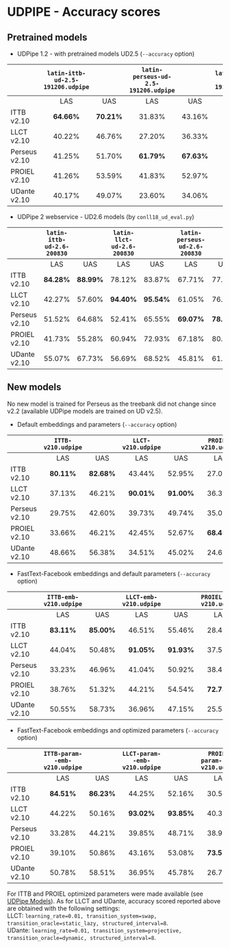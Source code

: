 # UDPIPE - Accuracy scores

## Pretrained models

* UDPipe 1.2 - with pretrained models UD2.5 (`--accuracy` option)

||`latin-ittb-ud-2.5-191206.udpipe`||`latin-perseus-ud-2.5-191206.udpipe`||`latin-proiel-ud-2.5-191206.udpipe`||
|--- | :---: | :---: | :---: | :---: | :---: | :---: |
| | LAS | UAS | LAS | UAS | LAS | UAS |
|ITTB v2.10|**64.66%**|**70.21%**|31.83%|43.16%|31.85%|45.79%|
|LLCT v2.10|40.22%|46.76%|27.20%|36.33%|39.96%|51.15%|
|Perseus v2.10|41.25%|51.70%|**61.79%**|**67.63%**|40.23%|54.83%|
|PROIEL v2.10|41.26%|53.59%|41.83%|52.97%|**73.30%**|**77.13%**|
|UDante v2.10|40.17%|49.07%|23.60%|34.06%|27.80%|40.46%|

* UDPipe 2 webservice - UD2.6 models (by `conll18_ud_eval.py`)

||`latin-ittb-ud-2.6-200830`||`latin-llct-ud-2.6-200830`||`latin-perseus-ud-2.6-200830`||`latin-proiel-ud-2.6-200830`||
| --- | :---: | :---: | :---: | :---: | :---: | :---: | :---: | :---: |
| | LAS | UAS | LAS | UAS | LAS | UAS | LAS | UAS |
|ITTB v2.10|**84.28%**|**88.99%**|78.12%|83.87%|67.71%|77.75%|44.35%|61.41%|
|LLCT v2.10|42.27%|57.60%|**94.40%**|**95.54%**|61.05%|76.23%|37.98%|54.71%|
|Perseus v2.10|51.52%|64.68%|52.41%|65.55%|**69.07%**|**78.21%**|46.78%|65.10%|
|PROIEL v2.10|41.73%|55.28%|60.94%|72.93%|67.18%|80.52%|**77.33%**|**83.78%**|
|UDante v2.10|55.07%|67.73%|56.69%|68.52%|45.81%|61.03%|39.24%|53.52%|

## New models

No new model is trained for Perseus as the treebank did not change since v2.2 (available UDPipe models are trained on UD v2.5).
 
* Default embeddings and parameters (`--accuracy` option)

||`ITTB-v210.udpipe`||`LLCT-v210.udpipe`||`PROIEL-v210.udpipe`||`UDante-v210.udpipe`||
| --- | :---: | :---: | :---: | :---: | :---: | :---: | :---: | :---: |
||LAS|UAS|LAS|UAS|LAS|UAS|LAS|UAS|
|ITTB v2.10|**80.11%**|**82.68%**|43.44%|52.95%|27.07%|40.49%|57.67%|64.42%|
|LLCT v2.10|37.13%|46.21%|**90.01%**|**91.00%**|36.36%|46.94%|39.99%|47.07%|
|Perseus v2.10|29.75%|42.60%|39.73%|49.74%|35.07%|48.47%|34.78%|46.66%|
|PROIEL v2.10|33.66%|46.21%|42.45%|52.67%|**68.45%**|**72.68%**|38.54%|48.63%|
|UDante v2.10|48.66%|56.38%|34.51%|45.02%|24.65%|37.35%|**49.61%**|**56.67%**|

* FastText-Facebook embeddings and default parameters (`--accuracy` option)

||`ITTB-emb-v210.udpipe`||`LLCT-emb-v210.udpipe`||`PROIEL-emb-v210.udpipe`||`UDante-emb-v210.udpipe`||
| --- | :---: | :---: | :---: | :---: | :---: | :---: | :---: | :---: |
||LAS|UAS|LAS|UAS|LAS|UAS|LAS|UAS|
|ITTB v2.10|**83.11%**|**85.00%**|46.51%|55.46%|28.44%|41.93%|58.83%|65.65%|
|LLCT v2.10|44.04%|50.48%|**91.05%**|**91.93%**|37.53%|48.68%|42.10%|49.23%|
|Perseus v2.10|33.23%|46.96%|41.04%|50.92%|38.47%|53.91%|32.97%|45.98%|
|PROIEL v2.10|38.76%|51.32%|44.21%|54.54%|**72.73%**|**76.71%**|37.91%|48.26%|
|UDante v2.10|50.55%|58.73%|36.96%|47.15%|25.52%|38.76%|**52.69%**|**59.88%**|

* FastText-Facebook embeddings and optimized parameters (`--accuracy` option)


||`ITTB-param--emb-v210.udpipe`||`LLCT-param--emb-v210.udpipe`||`PROIEL-param--emb-v210.udpipe`||`UDante-param--emb-v210.udpipe`||
| --- | :---: | :---: | :---: | :---: | :---: | :---: | :---: | :---: |
||LAS|UAS|LAS|UAS|LAS|UAS|LAS|UAS|
|ITTB v2.10|**84.51%**|**86.23%**|44.25%|52.16%|30.54%|45.43%|59.93%|65.77%|
|LLCT v2.10|44.22%|50.16%|**93.02%**|**93.85%**|40.37%|52.10%|45.57%|53.42%|
|Perseus v2.10|33.28%|44.21%|39.85%|48.71%|38.93%|55.16%|35.64%|45.79%|
|PROIEL v2.10|39.10%|50.86%|43.16%|53.08%|**73.51%**|**77.45%**|39.43%|48.62%|
|UDante v2.10|50.78%|58.51%|36.95%|45.78%|26.72%|40.41%|**50.81%**|**57.32%**|

For ITTB and PROIEL optimized parameters were made available (see [UDPipe Models](https://ufal.mff.cuni.cz/udpipe/1/models#universal_dependencies_25_models)). As for LLCT and UDante, accuracy scored reported above are obtained with the following settings:  
LLCT: `learning_rate=0.01, transition_system=swap, transition_oracle=static_lazy, structured_interval=8`.  
UDante: `learning_rate=0.01, transition_system=projective, transition_oracle=dynamic, structured_interval=8`.
